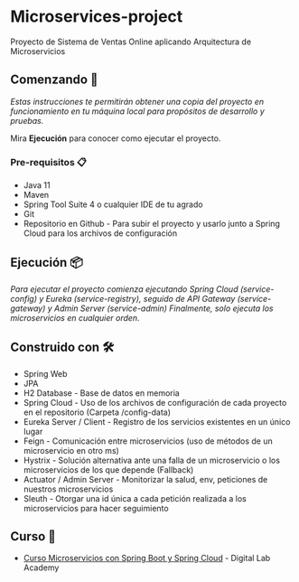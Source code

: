 # Microservices-project
Proyecto de Sistema de Ventas Online aplicando Arquitectura de Microservicios 

## Comenzando 🚀

_Estas instrucciones te permitirán obtener una copia del proyecto en funcionamiento en tu máquina local para propósitos de desarrollo y pruebas._

Mira **Ejecución** para conocer como ejecutar el proyecto.


### Pre-requisitos 📋

* Java 11
* Maven 
* Spring Tool Suite 4 o cualquier IDE de tu agrado
* Git
* Repositorio en Github - Para subir el proyecto y usarlo junto a Spring Cloud para los archivos de configuración

## Ejecución 📦

_Para ejecutar el proyecto comienza ejecutando Spring Cloud (service-config) y Eureka (service-registry), seguido de API Gateway (service-gateway) y Admin Server (service-admin)
Finalmente, solo ejecuta los microservicios en cualquier orden._

## Construido con 🛠️

* Spring Web
* JPA 
* H2 Database - Base de datos en memoria 
* Spring Cloud - Uso de los archivos de configuración de cada proyecto en el repositorio (Carpeta /config-data)
* Eureka Server / Client - Registro de los servicios existentes en un único lugar
* Feign - Comunicación entre microservicios (uso de métodos de un microservicio en otro ms)
* Hystrix - Solución alternativa ante una falla de un microservicio o los microservicios de los que depende (Fallback)
* Actuator / Admin Server - Monitorizar la salud, env, peticiones de nuestros microservicios
* Sleuth - Otorgar una id única a cada petición realizada a los microservicios para hacer seguimiento

## Curso 📄

* [Curso Microservicios con Spring Boot y Spring Cloud](https://www.youtube.com/playlist?list=PLxy6jHplP3Hi_W8iuYSbAeeMfaTZt49PW) - Digital Lab Academy


